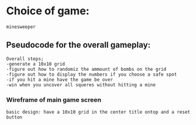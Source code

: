 # Choice of game:
    minesweeper 
## Pseudocode for the overall gameplay:
    Overall steps;
    -generate a 10x10 grid 
    -figure out how to randomiz the ammount of bombs on the grid 
    -figure out how to display the numbers if you choose a safe spot 
    -if you hit a mine have the game be over 
    -win when you uncover all squeres without hitting a mine

### Wireframe of main game screen 
    basic design: have a 10x10 grid in the center title ontop and a reset button
    